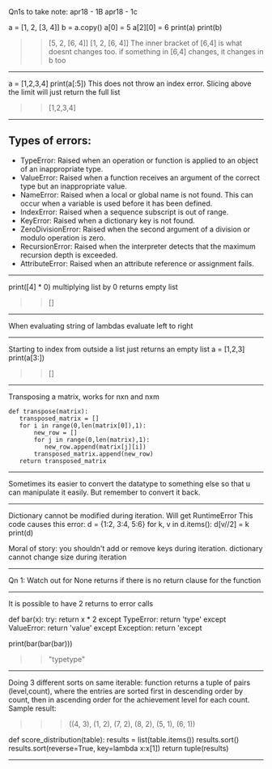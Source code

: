 
Qn1s to take note:
apr18 - 1B
apr18 - 1c




a = [1, 2, [3, 4]]
b = a.copy()
a[0] = 5 a[2][0] = 6 
print(a) 
print(b)
>> [5, 2, [6, 4]]
>> [1, 2, [6, 4]]
The inner bracket of [6,4] is what doesnt changes too. if something in [6,4] changes, it changes in b too

---

a = [1,2,3,4]
print(a[:5])
This does not throw an index error. Slicing above the limit will just return the full list 
>> [1,2,3,4]

---

## Types of errors:

- TypeError: Raised when an operation or function is applied to an object of an inappropriate type.
- ValueError: Raised when a function receives an argument of the correct type but an inappropriate value.
- NameError: Raised when a local or global name is not found. This can occur when a variable is used before it has been defined.
- IndexError: Raised when a sequence subscript is out of range.
- KeyError: Raised when a dictionary key is not found.
- ZeroDivisionError: Raised when the second argument of a division or modulo operation is zero.
- RecursionError: Raised when the interpreter detects that the maximum recursion depth is exceeded.
- AttributeError: Raised when an attribute reference or assignment fails.


---

print([4] * 0)
multiplying list by 0 returns empty list
>> []


---

When evaluating string of lambdas evaluate left to right 

---

Starting to index from outside a list just returns an empty list 
a = [1,2,3]
print(a[3:])
>> []

---

Transposing a matrix, works for nxn and nxm
```
def transpose(matrix):
   transposed_matrix = []
   for i in range(0,len(matrix[0]),1):
       new_row = []
       for j in range(0,len(matrix),1):
          new_row.append(matrix[j][i])
       transposed_matrix.append(new_row)
   return transposed_matrix

```

---

Sometimes its easier to convert the datatype to something else so that u can manipulate it easily. But remember to convert it back.

---

Dictionary cannot be modified during iteration.
Will get RuntimeError
This code causes this error:
d = {1:2, 3:4, 5:6} 
for k, v in d.items():
   d[v//2] = k 
print(d)

Moral of story: you shouldn't add or remove keys during iteration. dictionary cannot change size during iteration

---

Qn 1: Watch out for None returns if there is no return clause for the function

---

It is possible to have 2 returns to error calls

def bar(x):
    try:
        return x * 2
    except TypeError:
        return 'type'
    except ValueError:
        return 'value'
    except Exception:
        return 'except


print(bar(bar(bar)))
>>"typetype"

---

Doing 3 different sorts on same iterable:
function returns a tuple of pairs (level,count), where the entries are sorted first in descending order
by count, then in ascending order for the achievement level for each count. 
Sample result:
>>> ((4, 3), (1, 2), (7, 2), (8, 2), (5, 1), (6, 1))

def score_distribution(table):
   results = list(table.items())
   results.sort()
   results.sort(reverse=True, key=lambda x:x[1])
   return tuple(results)

---






































